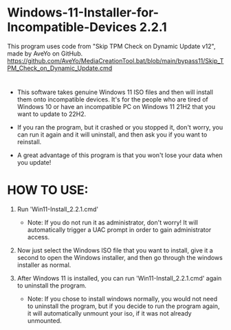 # Windows-11-Installer-for-Incompatible-Devices 2.2.1
This program uses code from "Skip TPM Check on Dynamic Update v12", made by AveYo on GitHub.
https://github.com/AveYo/MediaCreationTool.bat/blob/main/bypass11/Skip_TPM_Check_on_Dynamic_Update.cmd
#
 - This software takes genuine Windows 11 ISO files and then will install them onto incompatible devices.
It's for the people who are tired of Windows 10 or have an incompatible PC on Windows 11 21H2 that you want to update to 22H2.

 - If you ran the program, but it crashed or you stopped it, don't worry, you can run it again and it will uninstall, and then ask you if you want to reinstall.

 - A great advantage of this program is that you won't lose your data when you update!
#

# HOW TO USE:

1. Run 'Win11-Install_2.2.1.cmd'
     - Note: If you do not run it as administrator, don't worry! It will automatically trigger a UAC prompt in order to gain administrator access.

3. Now just select the Windows ISO file that you want to install, give it a second to open the Windows installer, and then go through the windows installer as normal.

4. After Windows 11 is installed, you can run 'Win11-Install_2.2.1.cmd' again to uninstall the program.
     - Note: If you chose to install windows normally, you would not need to uninstall the program, but if you decide to run the program again, it will automatically unmount your iso, if it was not already unmounted.
